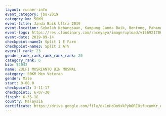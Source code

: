 ```yaml
---
layout: runner-info 
event_category: jbu-2019 
category_km: 50KM 
event-title: Janda Baik Ultra 2019 
event-location: Sekolah Kebangsaan, Kampung Janda Baik, Bentong, Pahang, Malaysia 
event-logo: https://res.cloudinary.com/raceyaya/image/upload/v1569217009/logo/janda-baik_vch1pc.jpg 
event-date: 2019-09-14 
checkpoint-name2: Split 1 E Farm 
checkpoint-name3: Split 2 ATV 
overall_rank: 23
gender_rank_rank_rank_rank_rank: 20
category_rank: 6
bib: 52043
name: ZULFI MUSRIANTO BIN MUSNAL
category: 50KM Men Veteran
gender: Male
start: 0-00.0
checkpoint2: 3-11-17
checkpoint3: 6-07-30
finish: 6-35-18
country: Malaysia
certificate: https://drive.google.com/file/d/1eHoDu9xkPyhORE0ifuxumKr_dSNOVUgV/view?usp=sharing
---
```


